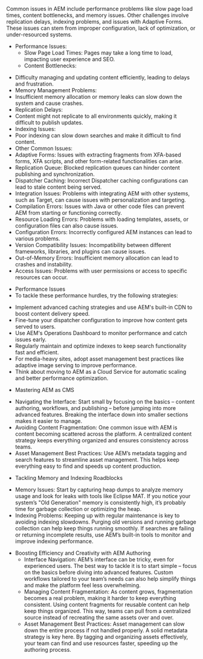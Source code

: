 Common issues in AEM include performance problems like slow page load times, content bottlenecks, and memory issues. Other challenges involve replication delays, indexing problems, and issues with Adaptive Forms. These issues can stem from improper configuration, lack of optimization, or under-resourced systems. 
* Performance Issues:
  - Slow Page Load Times:
      Pages may take a long time to load, impacting user experience and SEO. 
  - Content Bottlenecks:
- Difficulty managing and updating content efficiently, leading to delays and frustration.
- Memory Management Problems:
- Insufficient memory allocation or memory leaks can slow down the system and cause crashes.
- Replication Delays:
- Content might not replicate to all environments quickly, making it difficult to publish updates.
- Indexing Issues:
- Poor indexing can slow down searches and make it difficult to find content.
- Other Common Issues:
- Adaptive Forms: Issues with extracting fragments from XFA-based forms, XFA scripts, and other form-related functionalities can arise.
- Replication Queue: Blocked replication queues can hinder content publishing and synchronization.
- Dispatcher Caching: Incorrect Dispatcher caching configurations can lead to stale content being served.
- Integration Issues: Problems with integrating AEM with other systems, such as Target, can cause issues with personalization and targeting.
- Compilation Errors: Issues with Java or other code files can prevent AEM from starting or functioning correctly.
- Resource Loading Errors: Problems with loading templates, assets, or configuration files can also cause issues.
- Configuration Errors: Incorrectly configured AEM instances can lead to various problems.
- Version Compatibility Issues: Incompatibility between different frameworks, libraries, and plugins can cause issues.
- Out-of-Memory Errors: Insufficient memory allocation can lead to crashes and instability.
- Access Issues: Problems with user permissions or access to specific resources can occur. 

* Performance Issues
* To tackle these performance hurdles, try the following strategies:

- Implement advanced caching strategies and use AEM's built-in CDN to boost content delivery speed.
- Fine-tune your dispatcher configuration to improve how content gets served to users.
- Use AEM's Operations Dashboard to monitor performance and catch issues early.
- Regularly maintain and optimize indexes to keep search functionality fast and efficient.
- For media-heavy sites, adopt asset management best practices like adaptive image serving to improve performance.
- Think about moving to AEM as a Cloud Service for automatic scaling and better performance optimization.

* Mastering AEM as CMS
- Navigating the Interface: Start small by focusing on the basics – content authoring, workflows, and publishing – before jumping into more advanced features. Breaking the interface down into smaller sections makes it easier to manage.
- Avoiding Content Fragmentation: One common issue with AEM is content becoming scattered across the platform. A centralized content strategy keeps everything organized and ensures consistency across teams.
- Asset Management Best Practices: Use AEM’s metadata tagging and search features to streamline asset management. This helps keep everything easy to find and speeds up content production.

* Tackling Memory and Indexing Roadblocks
 - Memory Issues: Start by capturing heap dumps to analyze memory usage and look for leaks with tools like Eclipse MAT. If you notice your system’s "Old Generation" memory is consistently high, it’s probably time for garbage collection or optimizing the heap.
 - Indexing Problems: Keeping up with regular maintenance is key to avoiding indexing slowdowns. Purging old versions and running garbage collection can help keep things running smoothly. If searches are failing or returning incomplete results, use AEM’s built-in tools to monitor and improve indexing performance.

* Boosting Efficiency and Creativity with AEM Authoring
  - Interface Navigation: AEM’s interface can be tricky, even for experienced users. The best way to tackle it is to start simple – focus on the basics before diving into advanced features. Custom workflows tailored to your team’s needs can also help simplify things and make the platform feel less overwhelming.
  - Managing Content Fragmentation: As content grows, fragmentation becomes a real problem, making it harder to keep everything consistent. Using content fragments for reusable content can help keep things organized. This way, teams can pull from a centralized source instead of recreating the same assets over and over.
  - Asset Management Best Practices: Asset management can slow down the entire process if not handled properly. A solid metadata strategy is key here. By tagging and organizing assets effectively, your team can find and use resources faster, speeding up the authoring process.
